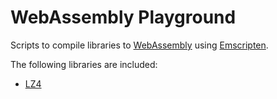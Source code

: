 # WebAssembly Playground

Scripts to compile libraries to [WebAssembly] using [Emscripten].

[Emscripten]: https://emscripten.org
[WebAssembly]: https://webassembly.org

The following libraries are included:

- [LZ4](https://github.com/bwlewis/lz4)
